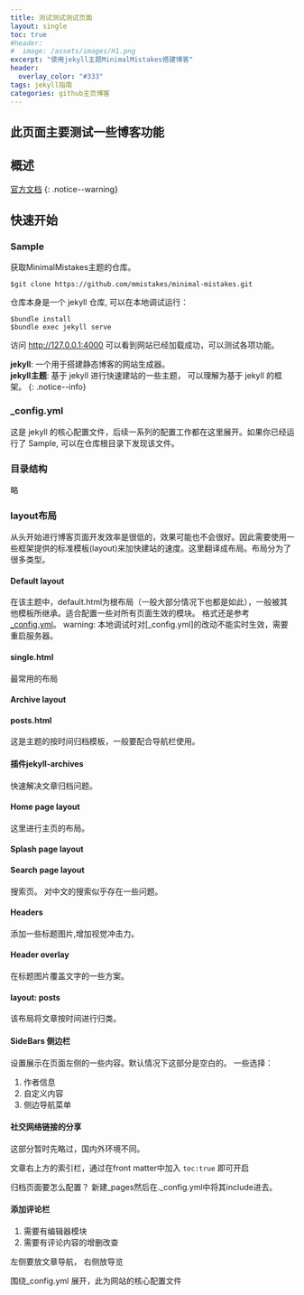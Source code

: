 ```yaml
---
title: 测试测试测试页面
layout: single
toc: true
#header:
#  image: /assets/images/H1.png
excerpt: "使用jekyll主题MinimalMistakes搭建博客"
header:
  overlay_color: "#333"
tags: jekyll指南
categories: github主页博客
---
```

## 此页面主要测试一些博客功能

## 概述
[官方文档](https://mmistakes.github.io/minimal-mistakes/docs/quick-start-guide/)
{: .notice--warning}

## 快速开始
### Sample
获取MinimalMistakes主题的仓库。
```
$git clone https://github.com/mmistakes/minimal-mistakes.git
```
仓库本身是一个 jekyll 仓库, 可以在本地调试运行：
```
$bundle install
$bundle exec jekyll serve
```
访问 http://127.0.0.1:4000 可以看到网站已经加载成功，可以测试各项功能。

**jekyll**: 一个用于搭建静态博客的网站生成器。<br>
**jekyll主题**: 基于 jekyll 进行快速建站的一些主题， 可以理解为基于 jekyll 的框架。
{: .notice--info}

### _config.yml
这是 jekyll 的核心配置文件，后续一系列的配置工作都在这里展开。如果你已经运行了 Sample, 可以在仓库根目录下发现该文件。

### 目录结构
略

### layout布局
从头开始进行博客页面开发效率是很低的，效果可能也不会很好。因此需要使用一些框架提供的标准模板(layout)来加快建站的速度。这里翻译成布局。布局分为了很多类型。
#### Default layout
在该主题中，default.html为根布局（一般大部分情况下也都是如此），一般被其他模板所继承。适合配置一些对所有页面生效的模块。
格式还是参考[_config.yml](https://github.com/mmistakes/minimal-mistakes/blob/master/_config.yml)。
warning: 本地调试时对[_config.yml]的改动不能实时生效，需要重启服务器。
#### single.html
最常用的布局
#### Archive layout

#### posts.html
这是主题的按时间归档模板，一般要配合导航栏使用。

#### 插件jekyll-archives
快速解决文章归档问题。

#### Home page layout
这里进行主页的布局。

#### Splash page layout

#### Search page layout
搜索页。 对中文的搜索似乎存在一些问题。

#### Headers
添加一些标题图片,增加视觉冲击力。
#### Header overlay
在标题图片覆盖文字的一些方案。

#### layout: posts
该布局将文章按时间进行归类。

#### SideBars 侧边栏
设置展示在页面左侧的一些内容。默认情况下这部分是空白的。
一些选择：
1. 作者信息
2. 自定义内容
3. 侧边导航菜单

#### 社交网络链接的分享
这部分暂时先略过，国内外环境不同。



文章右上方的索引栏，通过在front matter中加入 ```toc:true``` 即可开启


归档页面要怎么配置？
新建_pages然后在._config.yml中将其include进去。

#### 添加评论栏
1. 需要有编辑器模块
2. 需要有评论内容的增删改查


左侧要放文章导航， 右侧放导览


围绕_config.yml 展开，此为网站的核心配置文件